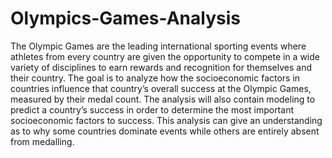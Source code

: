 # Olympics-Games-Analysis

The Olympic Games are the leading international sporting events where athletes  from every country are given the opportunity to compete in a wide variety of
disciplines to earn rewards and recognition for themselves and their country. The  goal is to analyze how the socioeconomic factors in countries influence that
country’s overall success at the Olympic Games, measured by their medal count.
The analysis will also contain modeling to predict a country’s success in order to
determine the most important socioeconomic factors to success. This analysis can  give an understanding as to why some countries dominate events while others are  entirely absent from medalling.

